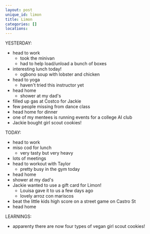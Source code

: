 ```yaml
---
layout: post
unique_id: limon
title: Limon
categories: []
locations: 
---
```


YESTERDAY:
* head to work
  * took the minivan
  * had to help load/unload a bunch of boxes
* interesting lunch today!
  * ogbono soup with lobster and chicken
* head to yoga
  * haven't tried this instructor yet
* head home
  * shower at my dad's
* filled up gas at Costco for Jackie
* few people missing from dance class
* head home for dinner
* one of my mentees is running events for a college AI club
* Jackie bought girl scout cookies!

TODAY:
* head to work
* miso cod for lunch
  * very tasty but very heavy
* lots of meetings
* head to workout with Taylor
  * pretty busy in the gym today
* head home
* shower at my dad's
* Jackie wanted to use a gift card for Limon!
  * Louisa gave it to us a few days ago
  * lovely arroz con mariscos
* beat the little kids high score on a street game on Castro St
* head home

LEARNINGS:
* apparenty there are now four types of vegan girl scout cookies!
